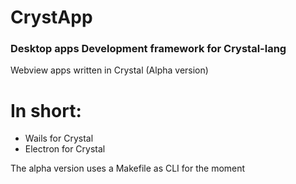 
# CrystApp

### Desktop apps Development framework for Crystal-lang

Webview apps written in Crystal
(Alpha version)

# In short: 
- Wails for Crystal
- Electron for Crystal

The alpha version uses a Makefile as CLI for the moment

